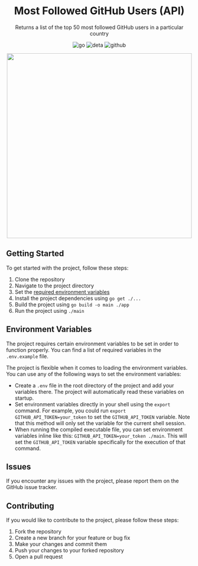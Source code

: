 <h1 align="center">Most Followed GitHub Users (API)</h1>
<p align="center">
  Returns a list of the top 50 most followed GitHub users in a particular country
</p>
<p align="center">
  <img src="https://img.shields.io/static/v1?logo=go&label=&message=go&&color=333&style=for-the-badge" alt="go" />
  <img src="https://img.shields.io/static/v1?logo=fastify&label=&message=Fastify&style=for-the-badge&color=333" alt="deta" />
  <img src="https://img.shields.io/static/v1?logo=github&label=&message=github&&color=333&style=for-the-badge" alt="github" />
</p>
<p align="center">
  <img src="https://user-images.githubusercontent.com/36763164/232241911-c0771365-225c-49fc-b22a-8351b54336b9.png" width="500px" />
</p>

## Getting Started

To get started with the project, follow these steps:

1. Clone the repository  
1. Navigate to the project directory
1. Set the [required environment variables](#environment-variables)
1. Install the project dependencies using `go get ./...`  
1. Build the project using `go build -o main ./app`
1. Run the project using `./main`

## Environment Variables

The project requires certain environment variables to be set in order to function properly. You can find a list of required variables in the `.env.example` file.

The project is flexible when it comes to loading the environment variables.
You can use any of the following ways to set the environment variables:

- Create a `.env` file in the root directory of the project and add your variables there. The project will automatically read these variables on startup.
- Set environment variables directly in your shell using the `export` command. For example, you could run `export GITHUB_API_TOKEN=your_token` to set the `GITHUB_API_TOKEN` variable. Note that this method will only set the variable for the current shell session.
- When running the compiled executable file, you can set environment variables inline like this: `GITHUB_API_TOKEN=your_token ./main`. This will set the `GITHUB_API_TOKEN` variable specifically for the execution of that command.

## Issues

If you encounter any issues with the project, please report them on the GitHub issue tracker.

## Contributing

If you would like to contribute to the project, please follow these steps:

1. Fork the repository
2. Create a new branch for your feature or bug fix
3. Make your changes and commit them
4. Push your changes to your forked repository
5. Open a pull request
